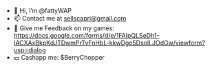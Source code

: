 - 👋 Hi, I’m @fattyWAP
- 📫 Contact me at sellscapri@gmail.com
- 🌟 Give me Feedback on my games: https://docs.google.com/forms/d/e/1FAIpQLSeDh1-lACXAxBkpKdJTDwmPrTvFnHbL-kkwDgo5DsolLJOdGw/viewform?usp=dialog
- 💵 Cashapp me: $BerryChopper
